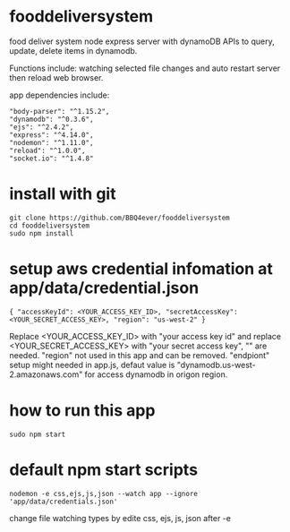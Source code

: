 # fooddeliversystem
food deliver system node express server with dynamoDB APIs to query, update, delete items in dynamodb.

Functions include: watching selected file changes and auto restart server then reload web browser. 

app dependencies include:

    "body-parser": "^1.15.2", 
    "dynamodb": "^0.3.6",
    "ejs": "^2.4.2",
    "express": "^4.14.0",
    "nodemon": "^1.11.0",
    "reload": "^1.0.0",
    "socket.io": "^1.4.8"

# install with git

    git clone https://github.com/BBQ4ever/fooddeliversystem
    cd fooddeliversystem
    sudo npm install 
    
# setup aws credential infomation at app/data/credential.json
    
    { "accessKeyId": <YOUR_ACCESS_KEY_ID>, "secretAccessKey": <YOUR_SECRET_ACCESS_KEY>, "region": "us-west-2" }
   Replace <YOUR_ACCESS_KEY_ID> with "your access key id" and replace <YOUR_SECRET_ACCESS_KEY> with "your secret access key",
   "" are needed. "region" not used in this app and can be removed. "endpiont" setup might needed in app.js, defaut value is "dynamodb.us-west-2.amazonaws.com" for access dynamodb in origon region.


# how to run this app
 
    sudo npm start

# default npm start scripts

    nodemon -e css,ejs,js,json --watch app --ignore 'app/data/credentials.json'
  change file watching types by edite css, ejs, js, json after -e

